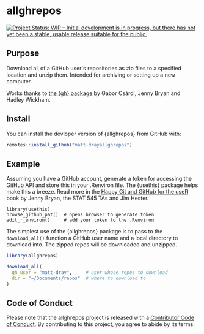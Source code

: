
# allghrepos

<!-- badges: start -->
[![Project Status: WIP – Initial development is in progress, but there has not yet been a stable, usable release suitable for the public.](https://www.repostatus.org/badges/latest/wip.svg)](https://www.repostatus.org/#wip)
<!-- badges: end -->

## Purpose

Download all of a GitHub user's repositories as zip files to a specified location and unzip them. Intended for archiving or setting up a new computer.

Works thanks to [the {gh} package](https://github.com/r-lib/gh) by Gábor Csárdi, Jenny Bryan and Hadley Wickham.

## Install

You can install the devloper version of {allghrepos} from GitHub with:

``` r
remotes::install_github("matt-drayallghrepos")
```

## Example

Assuming you have a GitHub account, generate a token for accessing the GitHub API and store this in your .Renviron file. The {usethis} package helps make this a breeze. Read more in the [Happy Git and GitHub for the useR](https://happygitwithr.com/github-pat.html) book by Jenny Bryan, the STAT 545 TAs and Jim Hester.

```
library(usethis)
browse_github_pat()  # opens browser to generate token
edit_r_environ()     # add your token to the .Renviron
```

The simplest use of the {allghrepos} package is to pass to the `download_all()` function a GitHub user name and a local directory to download into. The zipped repos will be downloaded and unzipped.

``` r
library(allghrepos)

download_all(
  gh_user = "matt-dray",     # user whose repos to download
  dir = "~/Documents/repos"  # where to download to
)
```

## Code of Conduct
  
  Please note that the allghrepos project is released with a [Contributor Code of Conduct](https://contributor-covenant.org/version/2/0/CODE_OF_CONDUCT.html). By contributing to this project, you agree to abide by its terms.
